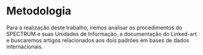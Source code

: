 # Metodologia

Para a realização deste trabalho, iremos analisar os procedimentos do SPECTRUM e suas Unidades de Informação, a documentação do Linked-art e buscaremos artigos relacionados aos dois padrões em bases de dados internacionais.
